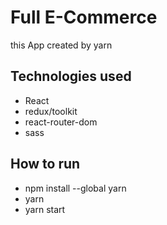 # Full E-Commerce
this App created by yarn

## Technologies used
- React
- redux/toolkit
- react-router-dom
- sass

## How to run
- npm install --global yarn
- yarn
- yarn start
